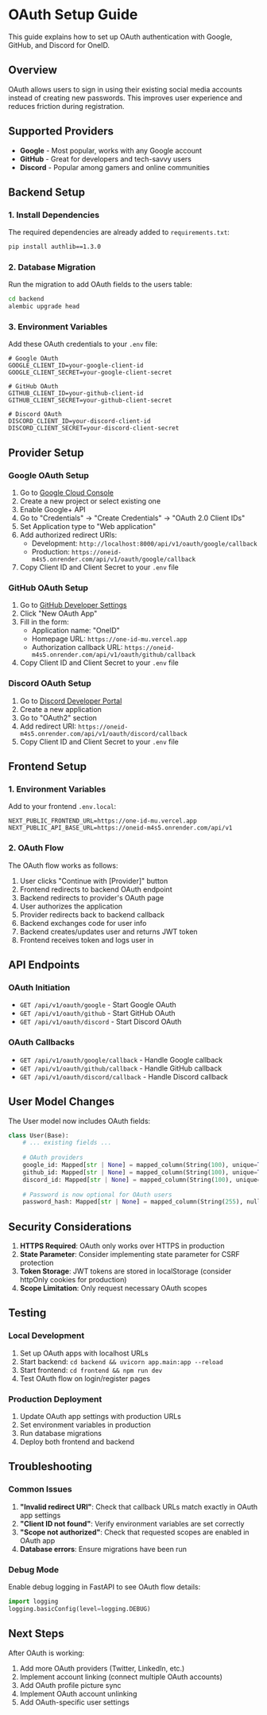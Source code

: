 # OAuth Setup Guide

This guide explains how to set up OAuth authentication with Google, GitHub, and Discord for OneID.

## Overview

OAuth allows users to sign in using their existing social media accounts instead of creating new passwords. This improves user experience and reduces friction during registration.

## Supported Providers

- **Google** - Most popular, works with any Google account
- **GitHub** - Great for developers and tech-savvy users  
- **Discord** - Popular among gamers and online communities

## Backend Setup

### 1. Install Dependencies

The required dependencies are already added to `requirements.txt`:

```bash
pip install authlib==1.3.0
```

### 2. Database Migration

Run the migration to add OAuth fields to the users table:

```bash
cd backend
alembic upgrade head
```

### 3. Environment Variables

Add these OAuth credentials to your `.env` file:

```env
# Google OAuth
GOOGLE_CLIENT_ID=your-google-client-id
GOOGLE_CLIENT_SECRET=your-google-client-secret

# GitHub OAuth  
GITHUB_CLIENT_ID=your-github-client-id
GITHUB_CLIENT_SECRET=your-github-client-secret

# Discord OAuth
DISCORD_CLIENT_ID=your-discord-client-id
DISCORD_CLIENT_SECRET=your-discord-client-secret
```

## Provider Setup

### Google OAuth Setup

1. Go to [Google Cloud Console](https://console.cloud.google.com/)
2. Create a new project or select existing one
3. Enable Google+ API
4. Go to "Credentials" → "Create Credentials" → "OAuth 2.0 Client IDs"
5. Set Application type to "Web application"
6. Add authorized redirect URIs:
   - Development: `http://localhost:8000/api/v1/oauth/google/callback`
   - Production: `https://oneid-m4s5.onrender.com/api/v1/oauth/google/callback`
7. Copy Client ID and Client Secret to your `.env` file

### GitHub OAuth Setup

1. Go to [GitHub Developer Settings](https://github.com/settings/developers)
2. Click "New OAuth App"
3. Fill in the form:
   - Application name: "OneID"
   - Homepage URL: `https://one-id-mu.vercel.app`
   - Authorization callback URL: `https://oneid-m4s5.onrender.com/api/v1/oauth/github/callback`
4. Copy Client ID and Client Secret to your `.env` file

### Discord OAuth Setup

1. Go to [Discord Developer Portal](https://discord.com/developers/applications)
2. Create a new application
3. Go to "OAuth2" section
4. Add redirect URI: `https://oneid-m4s5.onrender.com/api/v1/oauth/discord/callback`
5. Copy Client ID and Client Secret to your `.env` file

## Frontend Setup

### 1. Environment Variables

Add to your frontend `.env.local`:

```env
NEXT_PUBLIC_FRONTEND_URL=https://one-id-mu.vercel.app
NEXT_PUBLIC_API_BASE_URL=https://oneid-m4s5.onrender.com/api/v1
```

### 2. OAuth Flow

The OAuth flow works as follows:

1. User clicks "Continue with [Provider]" button
2. Frontend redirects to backend OAuth endpoint
3. Backend redirects to provider's OAuth page
4. User authorizes the application
5. Provider redirects back to backend callback
6. Backend exchanges code for user info
7. Backend creates/updates user and returns JWT token
8. Frontend receives token and logs user in

## API Endpoints

### OAuth Initiation
- `GET /api/v1/oauth/google` - Start Google OAuth
- `GET /api/v1/oauth/github` - Start GitHub OAuth  
- `GET /api/v1/oauth/discord` - Start Discord OAuth

### OAuth Callbacks
- `GET /api/v1/oauth/google/callback` - Handle Google callback
- `GET /api/v1/oauth/github/callback` - Handle GitHub callback
- `GET /api/v1/oauth/discord/callback` - Handle Discord callback

## User Model Changes

The User model now includes OAuth fields:

```python
class User(Base):
    # ... existing fields ...
    
    # OAuth providers
    google_id: Mapped[str | None] = mapped_column(String(100), unique=True, index=True, nullable=True)
    github_id: Mapped[str | None] = mapped_column(String(100), unique=True, index=True, nullable=True)
    discord_id: Mapped[str | None] = mapped_column(String(100), unique=True, index=True, nullable=True)
    
    # Password is now optional for OAuth users
    password_hash: Mapped[str | None] = mapped_column(String(255), nullable=True)
```

## Security Considerations

1. **HTTPS Required**: OAuth only works over HTTPS in production
2. **State Parameter**: Consider implementing state parameter for CSRF protection
3. **Token Storage**: JWT tokens are stored in localStorage (consider httpOnly cookies for production)
4. **Scope Limitation**: Only request necessary OAuth scopes

## Testing

### Local Development

1. Set up OAuth apps with localhost URLs
2. Start backend: `cd backend && uvicorn app.main:app --reload`
3. Start frontend: `cd frontend && npm run dev`
4. Test OAuth flow on login/register pages

### Production Deployment

1. Update OAuth app settings with production URLs
2. Set environment variables in production
3. Run database migrations
4. Deploy both frontend and backend

## Troubleshooting

### Common Issues

1. **"Invalid redirect URI"**: Check that callback URLs match exactly in OAuth app settings
2. **"Client ID not found"**: Verify environment variables are set correctly
3. **"Scope not authorized"**: Check that requested scopes are enabled in OAuth app
4. **Database errors**: Ensure migrations have been run

### Debug Mode

Enable debug logging in FastAPI to see OAuth flow details:

```python
import logging
logging.basicConfig(level=logging.DEBUG)
```

## Next Steps

After OAuth is working:

1. Add more OAuth providers (Twitter, LinkedIn, etc.)
2. Implement account linking (connect multiple OAuth accounts)
3. Add OAuth profile picture sync
4. Implement OAuth account unlinking
5. Add OAuth-specific user settings

